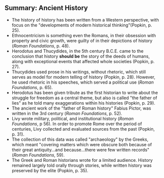 ## Summary: Ancient History 

* The history of history has been written from a Western perspective, with focus on the "developments of modern historical thinking"(Popkin, p. 25). 
* Ethnocentricism is something even the Romans, in their obsession with property and civic growth, were guilty of in their depictions of history (*Roman Foundations*, p. 48). 
* Herodotus and Thucydides, in the 5th century B.C.E. came to the conclusion that history **should be** the story of the deeds of humans, along with exceptional events that affected whole societies (Popkin, p. 27).
* Thucydides used prose in his writings, without rhetoric, which still serves as model for modern telling of history (Popkin, p. 28). However, he used rhetoric in his speeches, which served a political use (*Roman Foundations*, p. 65). 
* Herodotus has been given tribute as the first historian to write about the struggle for freedom as a central theme, but also is called "the father of lies" as he told many exaggerations within his histories (Popkin, p. 29). 
* The ancient work of the "father of Roman history" Fabius Pictor, was written in the 3rd century (*Roman Foundations*, p. 52). 
* Livy wrote military, political, and institutional history (*Roman Foundations*, p 56). In order to promote Rome over the period of centuries, Livy collected and evaluated sources from the past (Popkin, p. 31).
* The collection of this data was called "archaeology" by the Greeks, which meant "covering matters which were obscure both because of their great antiquity...and because...there were few written records" (*Roman Foundations*, 59). 
* The Greek and Roman historians wrote for a limited audience. History remained largely told orally through stories, while written history was preserved by the elite (Popkin, p. 35). 



